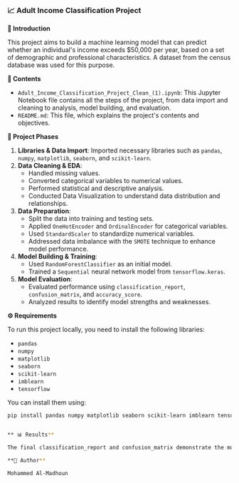 ### 📈 Adult Income Classification Project

**📜 Introduction**

This project aims to build a machine learning model that can predict whether an individual's income exceeds $50,000 per year, based on a set of demographic and professional characteristics. A dataset from the census database was used for this purpose.

**📁 Contents**

* `Adult_Income_Classification_Project_Clean_(1).ipynb`: This Jupyter Notebook file contains all the steps of the project, from data import and cleaning to analysis, model building, and evaluation.
* `README.md`: This file, which explains the project's contents and objectives.

**🚀 Project Phases**

1.  **Libraries & Data Import**: Imported necessary libraries such as `pandas`, `numpy`, `matplotlib`, `seaborn`, and `scikit-learn`.
2.  **Data Cleaning & EDA**:
    * Handled missing values.
    * Converted categorical variables to numerical values.
    * Performed statistical and descriptive analysis.
    * Conducted Data Visualization to understand data distribution and relationships.
3.  **Data Preparation**:
    * Split the data into training and testing sets.
    * Applied `OneHotEncoder` and `OrdinalEncoder` for categorical variables.
    * Used `StandardScaler` to standardize numerical variables.
    * Addressed data imbalance with the `SMOTE` technique to enhance model performance.
4.  **Model Building & Training**:
    * Used `RandomForestClassifier` as an initial model.
    * Trained a `Sequential` neural network model from `tensorflow.keras`.
5.  **Model Evaluation**:
    * Evaluated performance using `classification_report`, `confusion_matrix`, and `accuracy_score`.
    * Analyzed results to identify model strengths and weaknesses.

**⚙️ Requirements**

To run this project locally, you need to install the following libraries:

* `pandas`
* `numpy`
* `matplotlib`
* `seaborn`
* `scikit-learn`
* `imblearn`
* `tensorflow`

You can install them using:

```bash
pip install pandas numpy matplotlib seaborn scikit-learn imblearn tensorflow


** 📊 Results**

The final classification_report and confusion_matrix demonstrate the model's performance on the test dataset. The plot_history graph also illustrates how the model's accuracy and loss evolved during the training phases.

**👤 Author**

Mohammed Al-Madhoun
